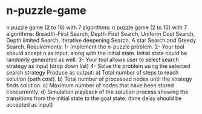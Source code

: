# n-puzzle-game
n puzzle game (2 to 16) with 7 algorithms:
n puzzle game (2 to 16) with 7 algorithms: 
Breadth-First Search, Depth-First Search, Uniform Cost Search, Depth limited Search, Iterative deepening Search, A star Search and Greedy Search.
Requirements:
1-	Implement the n-puzzle problem.
2-	Your tool should accept n as input, along with the initial state. Initial state could be randomly generated as well.
3-	Your tool allows user to select search strategy as input (drop down list)
4-	Solve the problem using the selected search strategy
Produce as output: 
a)	Total number of steps to reach solution (path cost).
b)	Total number of processed nodes until the strategy finds solution.
c)	Maximum number of nodes that have been stored concurrently.
d)	Simulation playback of the solution process showing the transitions from the initial state to the goal state. (time delay should be accepted as input)
